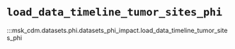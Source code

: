 # `load_data_timeline_tumor_sites_phi`

:::msk_cdm.datasets.phi.datasets_phi_impact.load_data_timeline_tumor_sites_phi
